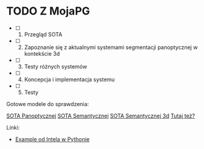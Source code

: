 # TODO Z MojaPG

- [ ] 1. Przegląd SOTA
- [ ] 2. Zapoznanie się z aktualnymi systemami segmentacji panoptycznej w kontekście 3d
- [ ] 3. Testy różnych systemów
- [ ] 4. Koncepcja i implementacja systemu
- [ ] 5. Testy

Gotowe modele do sprawdzenia:

[SOTA Panoptycznej](https://paperswithcode.com/task/panoptic-segmentation)
[SOTA Semantycznej](https://paperswithcode.com/task/semantic-segmentation)
[SOTA Semantycznej 3d](https://paperswithcode.com/task/3d-semantic-segmentation)
[Tutaj też?](https://deci.ai/blog/semantic-segmentation-sota-architectures/)

Linki:

- [Example od Intela w Pythonie](https://github.com/IntelRealSense/librealsense/tree/master/wrappers/python/examples)
